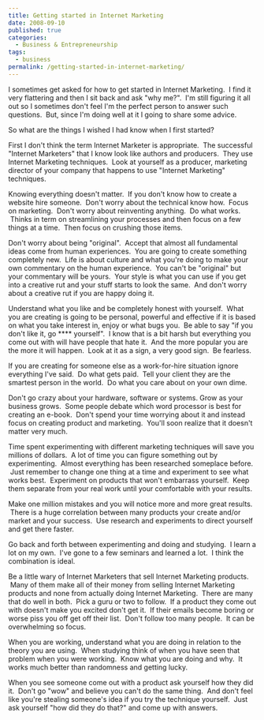 ```yaml
---
title: Getting started in Internet Marketing
date: 2008-09-10
published: true
categories:
  - Business & Entrepreneurship
tags:
  - business
permalink: /getting-started-in-internet-marketing/
---
```

I sometimes get asked for how to get started in Internet Marketing.  I find it very flattering and then I sit back and ask "why me?".  I'm still figuring it all out so I sometimes don't feel I'm the perfect person to answer such questions.  But, since I'm doing well at it I going to share some advice.

So what are the things I wished I had know when I first started?

First I don't think the term Internet Marketer is appropriate.  The successful "Internet Marketers" that I know look like authors and producers.  They use Internet Marketing techniques.  Look at yourself as a producer, marketing director of your company that happens to use "Internet Marketing" techniques.

Knowing everything doesn't matter.  If you don't know how to create a website hire someone.  Don't worry about the technical know how.  Focus on marketing.  Don't worry about reinventing anything.  Do what works.  Thinks in term on streamlining your processes and then focus on a few things at a time.  Then focus on crushing those items.

Don't worry about being "original".  Accept that almost all fundamental ideas come from human experiences.  You are going to create something completely new.  Life is about culture and what you're doing to make your own commentary on the human experience.  You can't be "original" but your commentary will be yours.  Your style is what you can use if you get into a creative rut and your stuff starts to look the same.  And don't worry about a creative rut if you are happy doing it.

Understand what you like and be completely honest with yourself.  What you are creating is going to be personal, powerful and effective if it is based on what you take interest in, enjoy or what bugs you.  Be able to say "if you don't like it, go **** yourself".  I know that is a bit harsh but everything you come out with will have people that hate it.  And the more popular you are the more it will happen.  Look at it as a sign, a very good sign.  Be fearless.

If you are creating for someone else as a work-for-hire situation ignore everything I've said.  Do what gets paid.  Tell your client they are the smartest person in the world.  Do what you care about on your own dime.

Don't go crazy about your hardware, software or systems. Grow as your business grows.  Some people debate which word processor is best for creating an e-book.  Don't spend your time worrying about it and instead focus on creating product and marketing.  You'll soon realize that it doesn't matter very much.

Time spent experimenting with different marketing techniques will save you millions of dollars.  A lot of time you can figure something out by experimenting.  Almost everything has been researched someplace before.  Just remember to change one thing at a time and experiment to see what works best.  Experiment on products that won't embarrass yourself.  Keep them separate from your real work until your comfortable with your results.

Make one million mistakes and you will notice more and more great results.  There is a huge correlation between many products your create and/or market and your success.  Use research and experiments to direct yourself and get there faster.

Go back and forth between experimenting and doing and studying.  I learn a lot on my own.  I've gone to a few seminars and learned a lot.  I think the combination is ideal.

Be a little wary of Internet Marketers that sell Internet Marketing products.  Many of them make all of their money from selling Internet Marketing products and none from actually doing Internet Marketing.  There are many that do well in both.  Pick a guru or two to follow.  If a product they come out with doesn't make you excited don't get it.  If their emails become boring or worse piss you off get off their list.  Don't follow too many people.  It can be overwhelming so focus.

When you are working, understand what you are doing in relation to the theory you are using.  When studying think of when you have seen that problem when you were working.  Know what you are doing and why.  It works much better than randomness and getting lucky.

When you see someone come out with a product ask yourself how they did it.  Don't go "wow" and believe you can't do the same thing.  And don't feel like you're stealing someone's idea if you try the technique yourself.  Just ask yourself "how did they do that?" and come up with answers.

